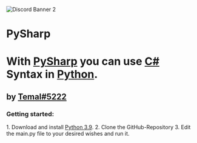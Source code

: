 ![Discord Banner 2](https://discordapp.com/api/guilds/905565458500034621/widget.png?style=banner2)
# PySharp
<h1>With <a href="https://github.com/temal32/PySharp">PySharp</a> you can use <a target=”_blank” href="https://docs.microsoft.com/en-us/dotnet/csharp/tour-of-csharp/">C#</a> Syntax in <a target=”_blank” href="https://python.org">Python</a>.</h1>
<h2>by <a href="https://temal.cf">Temal#5222</a></h2>
<h3>Getting started:</h3>
1. Download and install <a href="https://www.python.org/downloads/release/python-390/Python 3.9">Python 3.9</a>.
2. Clone the GitHub-Repository
3. Edit the main.py file to your desired wishes and run it.
